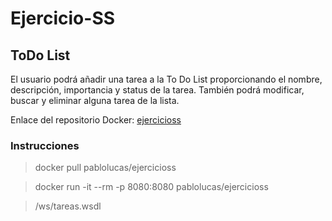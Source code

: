 # Ejercicio-SS
## ToDo List
 El usuario podrá añadir una tarea a la To Do List proporcionando el nombre, descripción, importancia y status de la tarea. También podrá modificar, buscar y eliminar alguna tarea de la lista.
 
 Enlace del repositorio Docker: [ejercicioss](https://hub.docker.com/repository/docker/pablolucas/ejercicioss "ejercicioss")

### Instrucciones

 > docker pull pablolucas/ejercicioss

 > docker run -it --rm -p 8080:8080 pablolucas/ejercicioss

 > /ws/tareas.wsdl
